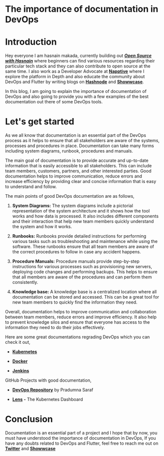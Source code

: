 # The importance of documentation in DevOps

# Introduction

Hey everyone I am hasnain makada, currently building out [***Open Source with Hasnain***](https://hasnainmakada-99.github.io/Open-Source-With-Hasnain/#/) where beginners can find various resources regarding their particular tech stack and they can also contribute to open source at the same time. I also work as a Developer Advocate at [**Napptive**](https://napptive.com) where I explore the platform in Depth and also educate the community about DevOps and Flutter by writing blogs on [**Hashnode**](https://hasnainm.hashnode.dev) and [**Showwcase**](https://showwcase.com/hasnainmakada-99).

In this blog, I am going to explain the importance of documentation of DevOps and also going to provide you with a few examples of the best documentation out there of some DevOps tools.

# Let's get started

As we all know that documentation is an essential part of the DevOps process as it helps to ensure that all stakeholders are aware of the systems, processes and procedures in place. Documentation can take many forms including system diagrams, runbook, procedures and manuals.

The main goal of documentation is to provide accurate and up-to-date information that is easily accessible to all stakeholders. This can include team members, customers, partners, and other interested parties. Good documentation helps to improve communication, reduce errors and increase efficiency by providing clear and concise information that is easy to understand and follow.

The main points of good DevOps documentation are as follows,

1. **System Diagrams:** The system diagrams include a pictorial representation of the system architecture and it shows how the tool works and how data is processed. It also includes different components and their interaction that help new team members quickly understand the system and how it works.
    
2. **Runbooks:** Runbooks provide detailed instructions for performing various tasks such as troubleshooting and maintenance while using the software. These runbooks ensure that all team members are aware of the correct procedures to follow in case any accident happens.
    
3. **Procedure Manuals:** Procedure manuals provide step-by-step instructions for various processes such as provisioning new servers, deploying code changes and performing backups. This helps to ensure that all members are aware of the procedures and can perform them consistently.
    
4. **Knowledge base:** A knowledge base is a centralized location where all documentation can be stored and accessed. This can be a great tool for new team members to quickly find the information they need.
    

Overall, documentation helps to improve communication and collaboration between team members, reduce errors and improve efficiency. It also help to prevent knowledge silos and ensure that everyone has access to the information they need to do their jobs effectively.

Here are some great documentations regrading DevOps which you can check it out,

* [**Kubernetes**](https://kubernetes.io/)
    
* [**Docker**](https://docs.docker.com/)
    
* [**Jenkins**](https://www.jenkins.io/doc/)
    

GitHub Projects with good documentation,

* [**DevOps Repository**](https://github.com/Pradumnasaraf/DevOps) by Pradumna Saraf
    
* [**Lens**](https://github.com/lensapp/lens) **-** The Kubernetes Dashboard
    

# Conclusion

Documentation is an essential part of a project and I hope that by now, you must have understood the importance of documentation in DevOps, If you have any doubts related to DevOps and Flutter, feel free to reach me out on [**Twitter**](https://twitter.com/Hasnain_Makada) and [**Showwcase**](https://showwcase.com/hasnainmakada-99)